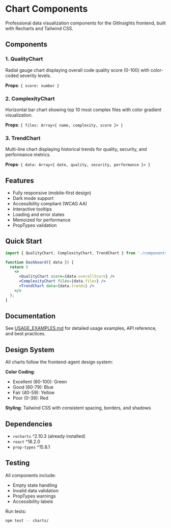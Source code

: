 # Chart Components

Professional data visualization components for the GitInsights frontend, built with Recharts and Tailwind CSS.

## Components

### 1. QualityChart
Radial gauge chart displaying overall code quality score (0-100) with color-coded severity levels.

**Props**: `{ score: number }`

### 2. ComplexityChart
Horizontal bar chart showing top 10 most complex files with color gradient visualization.

**Props**: `{ files: Array<{ name, complexity, score }> }`

### 3. TrendChart
Multi-line chart displaying historical trends for quality, security, and performance metrics.

**Props**: `{ data: Array<{ date, quality, security, performance }> }`

## Features

- Fully responsive (mobile-first design)
- Dark mode support
- Accessibility compliant (WCAG AA)
- Interactive tooltips
- Loading and error states
- Memoized for performance
- PropTypes validation

## Quick Start

```jsx
import { QualityChart, ComplexityChart, TrendChart } from './components/charts';

function Dashboard({ data }) {
  return (
    <>
      <QualityChart score={data.overallScore} />
      <ComplexityChart files={data.files} />
      <TrendChart data={data.trends} />
    </>
  );
}
```

## Documentation

See [USAGE_EXAMPLES.md](./USAGE_EXAMPLES.md) for detailed usage examples, API reference, and best practices.

## Design System

All charts follow the frontend-agent design system:

**Color Coding**:
- Excellent (80-100): Green
- Good (60-79): Blue
- Fair (40-59): Yellow
- Poor (0-39): Red

**Styling**: Tailwind CSS with consistent spacing, borders, and shadows

## Dependencies

- `recharts` ^2.10.3 (already installed)
- `react` ^18.2.0
- `prop-types` ^15.8.1

## Testing

All components include:
- Empty state handling
- Invalid data validation
- PropTypes warnings
- Accessibility labels

Run tests:
```bash
npm test -- charts/
```
